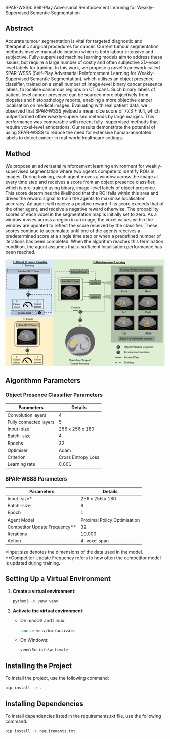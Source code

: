 SPAR-WSSS: Self-Play Adversarial Reinforcement Learning for Weakly-Supervised Semantic Segmentation

## Abstract
Accurate tumour segmentation is vital for targeted diagnostic and
therapeutic surgical procedures for cancer. Current tumour segmentation
methods involve manual delineation which is both labour-intensive and
subjective. Fully-supervised machine learning models aim to address
these issues, but require a large number of costly and often subjective
3D-voxel level labels for training. In this work, we propose a novel
framework called SPAR-WSSS (Self-Play Adversarial Reinforcement
Learning for Weakly-Supervised Semantic Segmentation), which utilises
an object presence classifier, trained on a small number of image-level
binary cancer presence labels, to localise cancerous regions on CT scans.
Such binary labels of patient-level cancer presence can be sourced more
objectively from biopsies and histopathology reports, enabling a more
objective cancer localisation on medical images. Evaluating with real
patient data, we observed that SPAR-WSSS yielded a mean dice score of
77.3 ± 9.4, which outperformed other weakly-supervised methods by
large margins. This performance was comparable with recent fully-
supervised methods that require voxel-level annotations. Our results
demonstrate the potential of using SPAR-WSSS to reduce the need for
extensive human-annotated labels to detect cancer in real-world
healthcare settings.

## Method
We propose an adversarial reinforcement learning environment for
weakly-supervised segmentation where two agents compete to identify
ROIs in images. During training, each agent moves a window across the
image at every time step and receives a score from an object presence
classifier, which is pre-trained using binary, image-level labels of object
presence. This score determines the likelihood that the ROI falls within
this area and drives the reward signal to train the agents to maximise
localisation accuracy. An agent will receive a positive reward if its score
exceeds that of the other agent, and receive a negative reward otherwise.
The probability scores of each voxel in the segmentation map is initially
set to zero. As a window moves across a region in an image, the voxel
values within the window are updated to reflect the score received by the
classifier. These scores continue to accumulate until one of the agents
receives a predetermined score at a single time step or when a predefined
number of iterations has been completed. When the algorithm reaches
this termination condition, the agent assumes that a sufficient
localisation performance has been reached.

![Method Overview](Method.png)

## Algorithmn Parameters
### Object Presence Classifier Parameters

| **Parameters**            | **Details**           |
|---------------------------|-----------------------|
| Convolution layers         | 4                     |
| Fully connected layers     | 5                     |
| Input-size                 | 256 x 256 x 180       |
| Batch-size                 | 4                     |
| Epochs                     | 32                    |
| Optimiser                  | Adam                  |
| Criterion                  | Cross Entropy Loss    |
| Learning rate              | 0.001                 |

### SPAR-WSSS Parameters

| **Parameters**               | **Details**                   |
|------------------------------|-------------------------------|
| Input-size*                   | 256 x 256 x 180              |
| Batch-size                    | 8                            |
| Epoch                         | 1                            |
| Agent Model                   | Proximal Policy Optimisation |
| Competitor Update Frequency** | 32                           |
| Iterations                    | 10,000                       |
| Action                        | 4-voxel span                 |

*Input size denotes the dimensions of the data used in the model.  
**Competitor Update Frequency refers to how often the competitor model is updated during training.

## Setting Up a Virtual Environment

1. **Create a virtual environment**:
    ```sh
    python3 -m venv venv
    ```

2. **Activate the virtual environment**:
    - On macOS and Linux:
        ```sh
        source venv/bin/activate
        ```
    - On Windows:
        ```sh
        venv\Scripts\activate
        ```

## Installing the Project
To install the project, use the following command:

```bash
pip install -e .
```

## Installing  Dependencies
To install dependencies listed in the requirements.txt file, use the following 
command:

```bash
pip install -r requirements.txt
```

